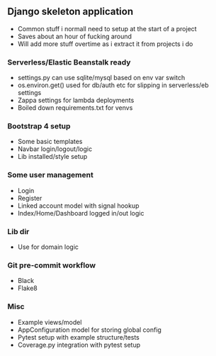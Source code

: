 ## Django skeleton application
- Common stuff i normall need to setup at the start of a project
- Saves about an hour of fucking around
- Will add more stuff overtime as i extract it from projects i do

### Serverless/Elastic Beanstalk ready 
- settings.py can use sqlite/mysql based on env var switch
- os.environ.get() used for db/auth etc for slipping in serverless/eb settings
- Zappa settings for lambda deployments
- Boiled down requirements.txt for venvs

### Bootstrap 4 setup
- Some basic templates
- Navbar login/logout/logic
- Lib installed/style setup

### Some user management 
- Login
- Register
- Linked account model with signal hookup
- Index/Home/Dashboard logged in/out logic

### Lib dir 
- Use for domain logic

### Git pre-commit workflow
- Black
- Flake8

### Misc
- Example views/model
- AppConfiguration model for storing global config
- Pytest setup with example structure/tests
- Coverage.py integration with pytest setup

